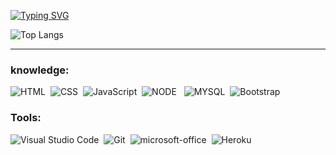  

[![Typing SVG](https://readme-typing-svg.herokuapp.com/?color=F9A527&size=30&width=1000&lines=Hi!+My+name+is+Vitória+Marques+🌟;Brazilian+in+love+with+technology;+I'm+studying+science+in+information+systems;Make+yourself+at+home!+😊)](https://git.io/typing-svg)



![Top Langs](https://github-readme-stats.vercel.app/api/top-langs/?username=ViFMarques&langs_count=8&show_icons=true&theme=slateorange&count_private=true)&nbsp; 


----------
### knowledge:

![HTML](https://img.shields.io/badge/HTML5-E34F26?style=for-the-badge&logo=html5&logoColor=white)&nbsp; 
![CSS](https://img.shields.io/badge/CSS3-1572B6?style=for-the-badge&logo=css3&logoColor=white)&nbsp;
![JavaScript](https://img.shields.io/badge/JavaScript-FCCD32?style=for-the-badge&logo=javascript&logoColor=black)&nbsp;
![NODE](https://img.shields.io/badge/Node.js-43853D?style=for-the-badge&logo=node.js&logoColor=white) &nbsp;
![MYSQL](https://img.shields.io/badge/MySQL-005C84?style=for-the-badge&logo=mysql&logoColor=white)&nbsp;
![Bootstrap](https://img.shields.io/badge/Bootstrap-563D7C?style=for-the-badge&logo=bootstrap&logoColor=white)&nbsp;

### Tools:
![Visual Studio Code](https://img.shields.io/badge/-Visual%20Studio%20Code-00000F?style=for-the-badge&logo=visual-studio-code&logoColor=007ACC&labelColor=00000F)&nbsp;
![Git](https://img.shields.io/badge/-Git-00000F?style=for-the-badge&logo=git&labelColor=00000F)&nbsp;
![microsoft-office](https://img.shields.io/badge/-microsoft_office-00000F?style=for-the-badge&logo=microsoft-office&labelColor=00000F)&nbsp;
![Heroku](https://img.shields.io/badge/Heroku-00000F?style=for-the-badge&logo=heroku&logoColor=white)&nbsp;


 
